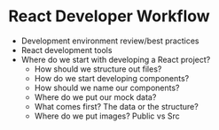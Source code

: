 # React Developer Workflow

- Development environment review/best practices
- React development tools
- Where do we start with developing a React project?
    - How should we structure out files?
    - How do we start developing components?
    - How should we name our components?
    - Where do we put our mock data?
    - What comes first? The data or the structure?
    - Where do we put images? Public vs Src
